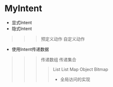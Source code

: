 # MyIntent

* 显式Intent
* 隐式Intent
>>> 预定义动作
>>> 自定义动作

* 使用Intent传递数据
>>> 传递数组
>>> 传递集合
>>>> List<String>
>>>> List<Object>
>>>> Map
>>> Object
>>> Bitmap

* 全局访问的实现